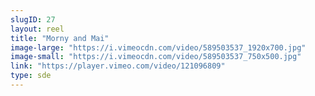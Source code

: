 ```yaml
---
slugID: 27 
layout: reel
title: "Morny and Mai"
image-large: "https://i.vimeocdn.com/video/589503537_1920x700.jpg"
image-small: "https://i.vimeocdn.com/video/589503537_750x500.jpg"
link: "https://player.vimeo.com/video/121096809"
type: sde
---
```

